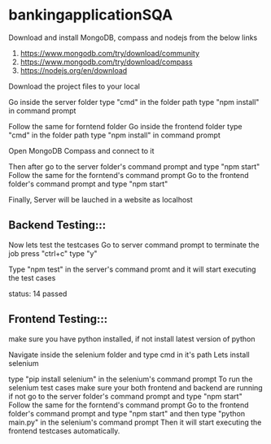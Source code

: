 # bankingapplicationSQA

Download and install MongoDB, compass and nodejs from the below links
1) https://www.mongodb.com/try/download/community
2) https://www.mongodb.com/try/download/compass
3) https://nodejs.org/en/download

Download the project files to your local

Go inside the server folder
type "cmd" in the folder path
type "npm install" in command prompt

Follow the same for forntend folder
Go inside the frontend folder
type "cmd" in the folder path
type "npm install" in command prompt

Open MongoDB Compass and connect to it

Then after go to the server folder's command prompt and type "npm start"
Follow the same for the forntend's command prompt
Go to the frontend folder's command prompt and type "npm start"

Finally, Server will be lauched in a website as localhost

Backend Testing:::
-------------------
Now lets test the testcases
Go to server command prompt to terminate the job press "ctrl+c"
type "y"

Type "npm test" in the server's command promt and it will start executing the test cases

status: 14 passed

Frontend Testing:::
-------------------
make sure you have python installed, if not install latest version of python

Navigate inside the selenium folder and type cmd in it's path
Lets install selenium

type "pip install selenium" in the selenium's command prompt
To run the selenium test cases
make sure your both frontend and backend are running if not go to the server folder's command prompt and type "npm start"
Follow the same for the forntend's command prompt
Go to the frontend folder's command prompt and type "npm start"
and then
type "python main.py"  in the selenium's command prompt
Then it will start executing the frontend testcases automatically.
